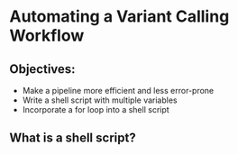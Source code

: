 # Automating a Variant Calling Workflow

## Objectives:
* Make a pipeline more efficient and less error-prone
* Write a shell script with multiple variables
* Incorporate a for loop into a shell script

## What is a shell script?
